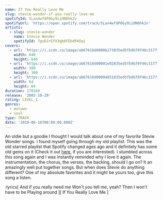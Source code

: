 ```yaml
---
name: If You Really Love Me
slug: stevie-wonder-if-you-really-love-me
spotifyId: 5Lan4wfdP0Gy9iiON0hk2v
spotifyUrl: 'https://open.spotify.com/track/5Lan4wfdP0Gy9iiON0hk2v'
artists:
  - slug: stevie-wonder
    name: Stevie Wonder
    spotifyId: 7guDJrEfX3qb6FEbdPA5qi
covers:
  - url: 'https://i.scdn.co/image/ab67616d0000b273835ed5fb9b70f46c3177ffde'
    width: 640
    height: 640
  - url: 'https://i.scdn.co/image/ab67616d00001e02835ed5fb9b70f46c3177ffde'
    width: 300
    height: 300
  - url: 'https://i.scdn.co/image/ab67616d00004851835ed5fb9b70f46c3177ffde'
    width: 64
    height: 64
duration: 178160
release: '2002-10-29'
rating: LEVEL_1
genres:
  - motown
  - soul
type: TRACK
date: '2019-06-16T00:00:00.000Z'
---
```

An oldie but a goodie I thought I would talk about one of my favorite Stevie Wonder songs.
I found myself going through my old playlist. This was the old starred playlist that Spotify
changed ages ago and it definitely has some old gems on it (Check it out
[here](https://open.spotify.com/playlist/7qTOLfwfeCdaPgqJewtvaD?si=a6e5bbe7a1944ec1), if you
are interested). I stumbled across this song again and I was instantly reminded why I love it
again. The instrumentation, the chorus, the verses, the backing, should I go on? It an
amazingly well put together songs. But when does Stevie do anything different? One of my
absolute favorites and it might be yours too, give this song a listen.

:lyrics[
  And if you really need me
  Won't you tell me, yeah?
  Then I won't have to be
  Playing around
][
  If You Really Love Me
]
